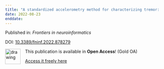 ```yaml
---
title: "A standardized accelerometry method for characterizing tremor: Application and validation in an ageing population with postural and action tremor."
date: 2022-08-23
enddate:
---
```


Published in: *Frontiers in neuroinformatics*

DOI: [10.3389/fninf.2022.878279](https://doi.org/10.3389/fninf.2022.878279)

<img src="https://upload.wikimedia.org/wikipedia/commons/thumb/7/77/Open_Access_logo_PLoS_transparent.svg/800px-Open_Access_logo_PLoS_transparent.svg.png" alt="drawing" width="50" align="left"/> &nbsp;&nbsp;&nbsp;This publication is available in **Open Access**! (Gold OA)

&nbsp;&nbsp;&nbsp;<a href="https://www.frontiersin.org/articles/10.3389/fninf.2022.878279/pdf">Access it freely here</a>

